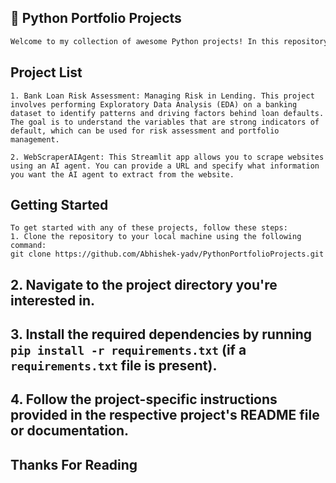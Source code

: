 
## 🐍 Python Portfolio Projects
```markdown
Welcome to my collection of awesome Python projects! In this repository, you'll find some projects showcasing my Python programming skills. These projects' methods can also be helpful in different domains and serve various purposes, ranging from data analysis and web scraping to automation.
```
## Project List
```
1. Bank Loan Risk Assessment: Managing Risk in Lending. This project involves performing Exploratory Data Analysis (EDA) on a banking dataset to identify patterns and driving factors behind loan defaults. The goal is to understand the variables that are strong indicators of default, which can be used for risk assessment and portfolio management.

2. WebScraperAIAgent: This Streamlit app allows you to scrape websites using an AI agent. You can provide a URL and specify what information you want the AI agent to extract from the website.
```

## Getting Started
```
To get started with any of these projects, follow these steps:
1. Clone the repository to your local machine using the following command:
git clone https://github.com/Abhishek-yadv/PythonPortfolioProjects.git
```

## 2. Navigate to the project directory you're interested in.
## 3. Install the required dependencies by running `pip install -r requirements.txt` (if a `requirements.txt` file is present).
## 4. Follow the project-specific instructions provided in the respective project's README file or documentation.

## Thanks For Reading
```
